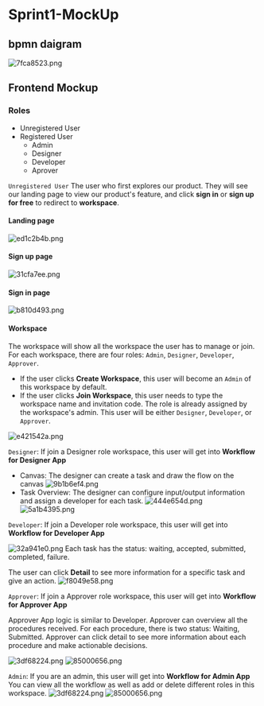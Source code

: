 # Sprint1-MockUp

## bpmn daigram
![7fca8523.png](https://s3.us-west-2.amazonaws.com/secure.notion-static.com/14706d9b-295a-4496-bd74-cae3a8621108/BPMN-diagram.png?X-Amz-Algorithm=AWS4-HMAC-SHA256&X-Amz-Credential=AKIAT73L2G45O3KS52Y5%2F20210212%2Fus-west-2%2Fs3%2Faws4_request&X-Amz-Date=20210212T021937Z&X-Amz-Expires=86400&X-Amz-Signature=cca9f83795f15e5296b4c8e235753500bef51671939a1f61cd9e1c4d1b83e32d&X-Amz-SignedHeaders=host&response-content-disposition=filename%20%3D%22BPMN-diagram.png%22)

## Frontend Mockup

### Roles
- Unregistered User
- Registered User
  - Admin
  - Designer
  - Developer
  - Aprover

`Unregistered User` The user who first explores our product. They will see our landing page to view our product's feature, and click **sign in** or **sign up for free** to redirect to **workspace**.

#### Landing page
![ed1c2b4b.png](https://s3.us-west-2.amazonaws.com/secure.notion-static.com/5f74eeb2-d732-4d39-b588-fb221ec456e5/LandingPage.png?X-Amz-Algorithm=AWS4-HMAC-SHA256&X-Amz-Credential=AKIAT73L2G45O3KS52Y5%2F20210212%2Fus-west-2%2Fs3%2Faws4_request&X-Amz-Date=20210212T022002Z&X-Amz-Expires=86400&X-Amz-Signature=cce1a07b3a026576961b82c14834485caac5c6d7d9923790dc1a2642ca64b0f2&X-Amz-SignedHeaders=host&response-content-disposition=filename%20%3D%22LandingPage.png%22)

#### Sign up page
![31cfa7ee.png](https://s3.us-west-2.amazonaws.com/secure.notion-static.com/febb9dae-8dfe-45b0-aef0-1d5acbf9a53c/SignUp.png?X-Amz-Algorithm=AWS4-HMAC-SHA256&X-Amz-Credential=AKIAT73L2G45O3KS52Y5%2F20210212%2Fus-west-2%2Fs3%2Faws4_request&X-Amz-Date=20210212T022017Z&X-Amz-Expires=86400&X-Amz-Signature=0ae1cdf4036546b5cdf6be1d6c523e4c842b90c4de6be8f260e4997d67c10ce2&X-Amz-SignedHeaders=host&response-content-disposition=filename%20%3D%22SignUp.png%22)

#### Sign in page
![b810d493.png](https://s3.us-west-2.amazonaws.com/secure.notion-static.com/431bbef4-e2a0-4de6-8bc5-4e460718d8c1/SignIn.png?X-Amz-Algorithm=AWS4-HMAC-SHA256&X-Amz-Credential=AKIAT73L2G45O3KS52Y5%2F20210212%2Fus-west-2%2Fs3%2Faws4_request&X-Amz-Date=20210212T022032Z&X-Amz-Expires=86400&X-Amz-Signature=6c2d0d755d178bb0d71fc710be105f52497531b0cee22c1bc0d34aa27fa69708&X-Amz-SignedHeaders=host&response-content-disposition=filename%20%3D%22SignIn.png%22)

#### Workspace
The workspace will show all the workspace the user has to manage or join.
For each workspace, there are four roles: `Admin`, `Designer`, `Developer`, `Approver`.
- If the user clicks **Create Workspace**, this user will become an `Admin` of this workspace by default. 
- If the user clicks **Join Workspace**, this user needs to type the workspace name and invitation code. The role is already assigned by the workspace's admin. This user will be either `Designer`, `Developer`, or `Approver`.

![e421542a.png](https://s3.us-west-2.amazonaws.com/secure.notion-static.com/331fe9bf-911d-4b3e-84cf-65e1ea3f28fc/WorkSpace.png?X-Amz-Algorithm=AWS4-HMAC-SHA256&X-Amz-Credential=AKIAT73L2G45O3KS52Y5%2F20210212%2Fus-west-2%2Fs3%2Faws4_request&X-Amz-Date=20210212T022057Z&X-Amz-Expires=86400&X-Amz-Signature=5b99b6227c03b972cecf6c11ed3dbdb529899df08371f6cfa8087c75a2ac2c36&X-Amz-SignedHeaders=host&response-content-disposition=filename%20%3D%22WorkSpace.png%22)

`Designer`: If join a Designer role workspace, this user will get into **Workflow for Designer App**
- Canvas: The designer can create a task and draw the flow on the canvas
![9b1b6ef4.png](https://s3.us-west-2.amazonaws.com/secure.notion-static.com/5ac9817f-9aa2-48d8-ac59-97f76a956de5/DesignerCanvas.png?X-Amz-Algorithm=AWS4-HMAC-SHA256&X-Amz-Credential=AKIAT73L2G45O3KS52Y5%2F20210212%2Fus-west-2%2Fs3%2Faws4_request&X-Amz-Date=20210212T022127Z&X-Amz-Expires=86400&X-Amz-Signature=c509f31d55ad6f9b1a062a71cf4c8b7d001f3a551ed00ddc907d47241950c0c8&X-Amz-SignedHeaders=host&response-content-disposition=filename%20%3D%22DesignerCanvas.png%22)
- Task Overview: The designer can configure input/output information and assign a developer for each task.
![444e654d.png](https://s3.us-west-2.amazonaws.com/secure.notion-static.com/f16ed390-59c8-401d-8a01-7899d73a7e67/DesignerTaskOverview.png?X-Amz-Algorithm=AWS4-HMAC-SHA256&X-Amz-Credential=AKIAT73L2G45O3KS52Y5%2F20210212%2Fus-west-2%2Fs3%2Faws4_request&X-Amz-Date=20210212T022625Z&X-Amz-Expires=86400&X-Amz-Signature=14247128fd7bc0d478b53a6ce60c53ae8523a52d1220cc49be768fe2bf85ae55&X-Amz-SignedHeaders=host&response-content-disposition=filename%20%3D%22DesignerTaskOverview.png%22)
![5a1b4395.png](https://s3.us-west-2.amazonaws.com/secure.notion-static.com/3bb2bb82-eae0-4828-a984-3b811fd2d45c/DesignerTaskToggle.png?X-Amz-Algorithm=AWS4-HMAC-SHA256&X-Amz-Credential=AKIAT73L2G45O3KS52Y5%2F20210212%2Fus-west-2%2Fs3%2Faws4_request&X-Amz-Date=20210212T022645Z&X-Amz-Expires=86400&X-Amz-Signature=707672f4c9f259ef3b42f61a0c3afa56d6b7dbb9be98571edcffe7a8ca8cd2fc&X-Amz-SignedHeaders=host&response-content-disposition=filename%20%3D%22DesignerTaskToggle.png%22)

`Developer`: If join a Developer role workspace, this user will get into **Workflow for Developer App**


![32a941e0.png](https://s3.us-west-2.amazonaws.com/secure.notion-static.com/d4bd8079-2361-4839-b77a-79814f03aa95/DeveloperTaskOverview.png?X-Amz-Algorithm=AWS4-HMAC-SHA256&X-Amz-Credential=AKIAT73L2G45O3KS52Y5%2F20210212%2Fus-west-2%2Fs3%2Faws4_request&X-Amz-Date=20210212T022924Z&X-Amz-Expires=86400&X-Amz-Signature=52235686f86e4a0e0bfaacc1d08be2ba4a15e623c7429fde2345f2566a70e473&X-Amz-SignedHeaders=host&response-content-disposition=filename%20%3D%22DeveloperTaskOverview.png%22)
Each task has the status: waiting, accepted, submitted, completed, failure.

The user can click **Detail** to see more information for a specific task and give an action.
![f8049e58.png](https://s3.us-west-2.amazonaws.com/secure.notion-static.com/9b5a6c23-d2fc-4b7c-8ef4-353f23ab2a03/DeveloperTaskDetail.png?X-Amz-Algorithm=AWS4-HMAC-SHA256&X-Amz-Credential=AKIAT73L2G45O3KS52Y5%2F20210212%2Fus-west-2%2Fs3%2Faws4_request&X-Amz-Date=20210212T022242Z&X-Amz-Expires=86400&X-Amz-Signature=f698c29ffe715171401da1a38a892313357811cc51bc3a26cc4e1d99639d95f2&X-Amz-SignedHeaders=host&response-content-disposition=filename%20%3D%22DeveloperTaskDetail.png%22)

`Approver`: If join a Approver role workspace, this user will get into **Workflow for Approver App**

Approver App logic is similar to Developer. Approver can overview all the procedures received. For each procedure, there is two status: Waiting, Submitted. Approver can click detail to see more information about each procedure and make actionable decisions.

![3df68224.png](https://s3.us-west-2.amazonaws.com/secure.notion-static.com/e74ee6e9-7c37-40b8-8c68-a7c8127412b3/ApproverOverview.png?X-Amz-Algorithm=AWS4-HMAC-SHA256&X-Amz-Credential=AKIAT73L2G45O3KS52Y5%2F20210212%2Fus-west-2%2Fs3%2Faws4_request&X-Amz-Date=20210212T022255Z&X-Amz-Expires=86400&X-Amz-Signature=c8bd451a176e52e75363d324a43d24e5d4603fef73c4bc23da0c6496653b2e55&X-Amz-SignedHeaders=host&response-content-disposition=filename%20%3D%22ApproverOverview.png%22)
![85000656.png](https://s3.us-west-2.amazonaws.com/secure.notion-static.com/9ee7d314-a2d7-459a-9fdc-53550549c614/ApproverDetail.png?X-Amz-Algorithm=AWS4-HMAC-SHA256&X-Amz-Credential=AKIAT73L2G45O3KS52Y5%2F20210212%2Fus-west-2%2Fs3%2Faws4_request&X-Amz-Date=20210212T022309Z&X-Amz-Expires=86400&X-Amz-Signature=3796e6e677448f2ee4be95018a9a289cde1c0a01f993635db801aaaa5522d05a&X-Amz-SignedHeaders=host&response-content-disposition=filename%20%3D%22ApproverDetail.png%22)

`Admin`: If you are an admin, this user will get into **Workflow for Admin App**
You can view all the workflow as well as add or delete different roles in this workspace.
![3df68224.png](https://s3.us-west-2.amazonaws.com/secure.notion-static.com/73dd1b80-6378-41cf-9ee2-004429b13acc/AdminOverview.png?X-Amz-Algorithm=AWS4-HMAC-SHA256&X-Amz-Credential=AKIAT73L2G45O3KS52Y5%2F20210212%2Fus-west-2%2Fs3%2Faws4_request&X-Amz-Date=20210212T022322Z&X-Amz-Expires=86400&X-Amz-Signature=e3f434e5d3683f6e0671e419e0d2790f8406270af16af27317f55b08744aaa71&X-Amz-SignedHeaders=host&response-content-disposition=filename%20%3D%22AdminOverview.png%22)
![85000656.png](https://s3.us-west-2.amazonaws.com/secure.notion-static.com/02ea8f59-f24a-4a24-bf24-578b523360e0/AddMember.png?X-Amz-Algorithm=AWS4-HMAC-SHA256&X-Amz-Credential=AKIAT73L2G45O3KS52Y5%2F20210212%2Fus-west-2%2Fs3%2Faws4_request&X-Amz-Date=20210212T022335Z&X-Amz-Expires=86400&X-Amz-Signature=1016704079a1f25ab291a6056865828c93667875d1224d3705d54c51d9b835e9&X-Amz-SignedHeaders=host&response-content-disposition=filename%20%3D%22AddMember.png%22)




